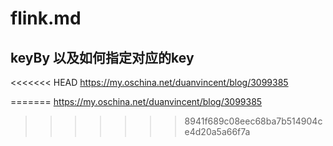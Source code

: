 # flink.md

## keyBy 以及如何指定对应的key

<<<<<<< HEAD
https://my.oschina.net/duanvincent/blog/3099385



=======
https://my.oschina.net/duanvincent/blog/3099385
>>>>>>> 8941f689c08eec68ba7b514904ce4d20a5a66f7a

